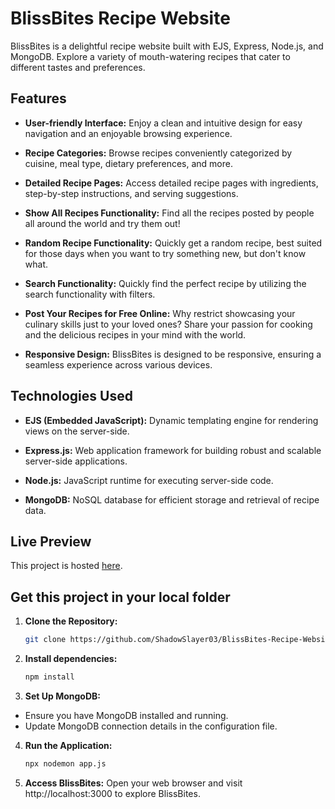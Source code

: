 # BlissBites Recipe Website

BlissBites is a delightful recipe website built with EJS, Express, Node.js, and MongoDB. Explore a variety of mouth-watering recipes that cater to different tastes and preferences.

## Features

- **User-friendly Interface:** Enjoy a clean and intuitive design for easy navigation and an enjoyable browsing experience.

- **Recipe Categories:** Browse recipes conveniently categorized by cuisine, meal type, dietary preferences, and more.

- **Detailed Recipe Pages:** Access detailed recipe pages with ingredients, step-by-step instructions, and serving suggestions.
  
- **Show All Recipes Functionality:** Find all the recipes posted by people all around the world and try them out!
  
- **Random Recipe Functionality:** Quickly get a random recipe, best suited for those days when you want to try something new, but don't know what.

- **Search Functionality:** Quickly find the perfect recipe by utilizing the search functionality with filters.

- **Post Your Recipes for Free Online:** Why restrict showcasing your culinary skills just to your loved ones? Share your passion for cooking and the delicious recipes in your mind with the world.

- **Responsive Design:** BlissBites is designed to be responsive, ensuring a seamless experience across various devices.

## Technologies Used

- **EJS (Embedded JavaScript):** Dynamic templating engine for rendering views on the server-side.

- **Express.js:** Web application framework for building robust and scalable server-side applications.

- **Node.js:** JavaScript runtime for executing server-side code.

- **MongoDB:** NoSQL database for efficient storage and retrieval of recipe data.

## Live Preview

This project is hosted [here](https://blissbites-recipe-website.onrender.com/).

## Get this project in your local folder

1. **Clone the Repository:**
   ```bash
   git clone https://github.com/ShadowSlayer03/BlissBites-Recipe-Website.git

2. **Install dependencies:**
   ```bash
   npm install

3. **Set Up MongoDB:**

- Ensure you have MongoDB installed and running.
- Update MongoDB connection details in the configuration file.

4. **Run the Application:**
   ```bash
   npx nodemon app.js

5. **Access BlissBites:**
   Open your web browser and visit http://localhost:3000 to explore BlissBites.
  
